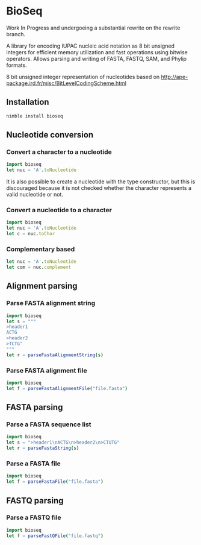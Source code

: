 # BioSeq
Work In Progress and undergoeing a substantial rewrite on the rewrite branch. 

A library for encoding IUPAC nucleic acid notation as 8 bit unsigned integers 
for efficient memory utilization and fast operations using bitwise operators. 
Allows parsing and writing of FASTA, FASTQ, SAM, and Phylip formats.  

8 bit unsigned integer representation of nucleotides based on http://ape-package.ird.fr/misc/BitLevelCodingScheme.html


## Installation
```bash
nimble install bioseq
```
## Nucleotide conversion
### Convert a character to a nucleotide
```Nim
import bioseq
let nuc = 'A'.toNucleotide

```
It is also possible to create a nucleotide with the type constructor, but this 
is discouraged because it is not checked whether the character represents a valid nucleotide or not.


### Convert a nucleotide to a character
```Nim
import bioseq
let nuc = 'A'.toNucleotide
let c = nuc.toChar
```

### Complementary based
```Nim
let nuc = 'A'.toNucleotide
let com = nuc.complement
```


## Alignment parsing

### Parse FASTA alignment string 
```Nim
import bioseq
let s = """
>header1
ACTG
>header2
>TCTG"
"""
let r = parseFastaAlignmentString(s)
```

### Parse FASTA alignment file
```Nim
import bioseq
let f = parseFastaAlignmentFile("file.fasta")
```

<!-- TODO: These don't really seem useful -->
<!-- ### Write alignment string to file 
```Nim
import bioseq
let s = ">header1\nACTG\n>header2\n>CTUG"
let r = writeFastaAlignmentString(s)
```

### Write an alignment file
```Nim
import bioseq
let f = writeFastaAlignmentStringToFile("file.fasta")
```
 -->
## FASTA parsing

### Parse a FASTA sequence list 
```Nim
import bioseq
let s = ">header1\nACTG\n>header2\n>CTUTG"
let r = parseFastaString(s)
```

### Parse a FASTA file
```Nim
import bioseq
let f = parseFastaFile("file.fasta")
```

## FASTQ parsing

### Parse a FASTQ file
```Nim
import bioseq
let f = parseFastQFile("file.fastq")
```

